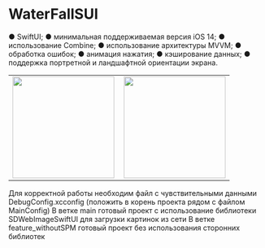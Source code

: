 # WaterFallSUI

● SwiftUI;
● минимальная поддерживаемая версия iOS 14;
● использование Combine;
● использование архитектуры MVVM;
● обработка ошибок;
● анимация нажатия;
● кэширование данных;
● поддержка портретной и ландшафтной ориентации экрана.

<table>
   <tr>
      <td align="center">
         <img src="" width="200"/>
      </td>
      <td align="center">
         <img align="right" src="" width="200"/>
      </td>
   </tr>
</table>

<div>

Для корректной работы необходим файл с чувствительными данными DebugConfig.xcconfig (положить в корень проекта рядом с файлом MainConfig)
В ветке main готовый проект с использование библиотеки SDWebImageSwiftUI для загрузки картинок из сети
В ветке feature_withoutSPM готовый проект без использования сторонних библиотек
